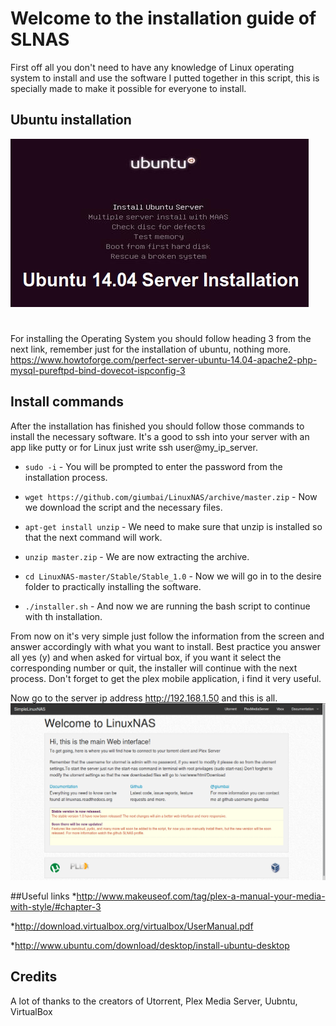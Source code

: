 # Welcome to the installation guide of SLNAS

First off all you don't need to have any knowledge of Linux operating system to install and use the software I putted together  in this script, this is specially made to make it possible for everyone to install. 

## Ubuntu installation

![Screenshot](img/ubuntu.jpeg)
#

For installing the Operating System you should follow heading 3 from the next link, remember just for the installation of ubuntu, nothing more.
https://www.howtoforge.com/perfect-server-ubuntu-14.04-apache2-php-mysql-pureftpd-bind-dovecot-ispconfig-3


## Install commands

After the installation has finished you should follow those commands to install the necessary software. It's a good to ssh into your server with an app like putty or for Linux just write ssh user@my_ip_server.


* `sudo -i` - You will be prompted to enter the password from the installation process.

* `wget https://github.com/giumbai/LinuxNAS/archive/master.zip` - Now we download the script and the necessary files.

* `apt-get install unzip` - We need to make sure that unzip is installed so that the next command will work.

* `unzip master.zip` - We are now extracting the archive.

* `cd LinuxNAS-master/Stable/Stable_1.0` - Now we will go in to the desire folder to practically installing the software.

* `./installer.sh` - And now we are running the bash script to continue with th installation.



From now on it's very simple just follow the information from the screen and answer accordingly with what you want to install. Best practice you answer all yes (y) and when asked for virtual box, if you want it select the corresponding number or quit, the installer will continue with the next process. Don't forget to get the plex mobile application, i find it very useful. <br>

Now go to the server ip address http://192.168.1.50 and this is all.
![Screenshot](img/finish.png)

##Useful links
*http://www.makeuseof.com/tag/plex-a-manual-your-media-with-style/#chapter-3

*http://download.virtualbox.org/virtualbox/UserManual.pdf

*http://www.ubuntu.com/download/desktop/install-ubuntu-desktop



## Credits
A lot of thanks to the creators of Utorrent, Plex Media Server, Uubntu, VirtualBox
